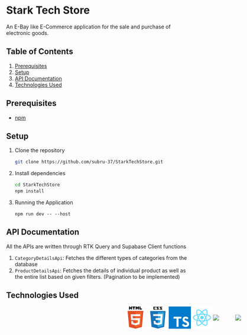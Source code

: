 # Stark Tech Store

An E-Bay like E-Commerce application for the sale and purchase of electronic goods.

## Table of Contents

1. [Prerequisites](#prerequisites)
2. [Setup](#setup)
3. [API Documentation](#api-documentation)
4. [Technologies Used](#technologies-used)

## Prerequisites

- [npm](https://nodejs.org/en/download/package-manager)

## Setup

1. Clone the repository

   ```bash
   git clone https://github.com/subru-37/StarkTechStore.git
   ```

2. Install dependencies

   ```bash
   cd StarkTechStore
   npm install
   ```

3. Running the Application

   ```
   npm run dev -- --host
   ```

## API Documentation

All the APIs are written through RTK Query and Supabase Client functions

1. `CategoryDetailsApi`: Fetches the different types of categories from the database
2. `ProductDetailsApi`: Fetches the details of individual product as well as the entire list based on given filters. (Pagination to be implemented)

## Technologies Used

<div style="display:flex; align-items:center; justify-content:center;width:1000px">
  <img style="width:60px" src="https://raw.githubusercontent.com/github/explore/80688e429a7d4ef2fca1e82350fe8e3517d3494d/topics/html/html.png?size=48"></img>
  <img style="width:60px" src="https://raw.githubusercontent.com/github/explore/80688e429a7d4ef2fca1e82350fe8e3517d3494d/topics/css/css.png?size=48"></img>
  <img style="width:60px" src="https://raw.githubusercontent.com/github/explore/80688e429a7d4ef2fca1e82350fe8e3517d3494d/topics/typescript/typescript.png?size=48"></img>
  <img style="width:60px" src="https://raw.githubusercontent.com/github/explore/80688e429a7d4ef2fca1e82350fe8e3517d3494d/topics/react/react.png?size=48"></img>
  <img style="width:60px" src="https://avatars.githubusercontent.com/u/54469796?s=40&v=4"></img>
  <img style="width:60px" src="https://avatars.githubusercontent.com/u/13142323?s=48&v=4"></img>
</div>
